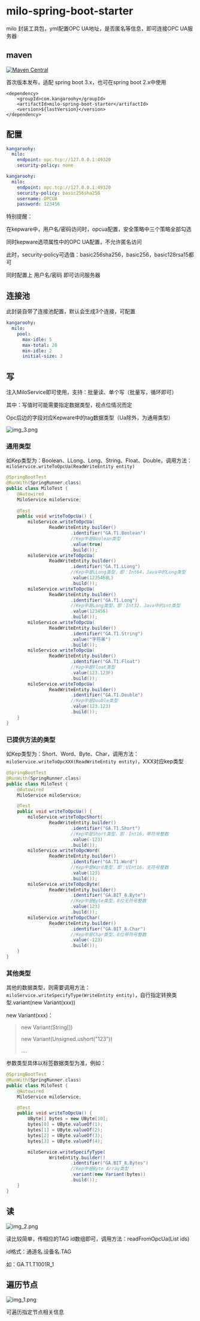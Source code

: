 # milo-spring-boot-starter

milo 封装工具包，yml配置OPC UA地址，是否匿名等信息，即可连接OPC UA服务器

## maven

[![Maven Central](https://img.shields.io/maven-central/v/com.kangaroohy/milo-spring-boot-starter.svg)](https://search.maven.org/#search%7Cgav%7C1%7Cg%3A%22com.kangaroohy%22%20AND%20a%3A%milo-spring-boot-starter%22)

首次版本发布，适配 spring boot 3.x，也可在spring boot 2.x中使用

~~~
<dependency>
    <groupId>com.kangaroohy</groupId>
    <artifactId>milo-spring-boot-starter</artifactId>
    <version>${lastVersion}</version>
</dependency>
~~~

## 配置
```yaml
kangaroohy:
  milo:
    endpoint: opc.tcp://127.0.0.1:49320
    security-policy: none
```

```yaml
kangaroohy:
  milo:
    endpoint: opc.tcp://127.0.0.1:49320
    security-policy: basic256sha256
    username: OPCUA
    password: 123456
```

特别提醒：

在kepware中，用户名/密码访问时，opcua配置，安全策略中三个策略全部勾选

同时kepware选项属性中的OPC UA配置，不允许匿名访问

此时，security-policy可选值：basic256sha256，basic256，basic128rsa15都可

同时配置上 用户名/密码 即可访问服务器

## 连接池

此封装自带了连接池配置，默认会生成3个连接，可配置

~~~yaml
kangaroohy:
  milo:
    pool:
      max-idle: 5
      max-total: 20
      min-idle: 2
      initial-size: 3
~~~

## 写

注入MiloService即可使用，支持：批量读、单个写（批量写，循环即可）

其中：写值时可能需要指定数据类型，视点位情况而定

Opc后边的字段对应Kepware中的tag数据类型（Ua除外，为通用类型）

![img_3.png](screenshot/img_3.png)

### 通用类型

如Kep类型为：Boolean、LLong、Long、String、Float、Double，调用方法：`miloService.writeToOpcUa(ReadWriteEntity entity)`

```java
@SpringBootTest
@RunWith(SpringRunner.class)
public class MiloTest {
    @Autowired
    MiloService miloService;
    
    @Test
    public void writeToOpcUa() {
        miloService.writeToOpcUa(
                ReadWriteEntity.builder()
                        .identifier("GA.T1.Boolean")
                        //Kep中是Boolean类型
                        .value(true)
                        .build());
        miloService.writeToOpcUa(
                ReadWriteEntity.builder()
                        .identifier("GA.T1.LLong")
                        //Kep中是LLong类型，即：Int64，Java中的Long类型
                        .value(1235468L)
                        .build());
        miloService.writeToOpcUa(
                ReadWriteEntity.builder()
                        .identifier("GA.T1.Long")
                        //Kep中是Long类型，即：Int32，Java中的int类型
                        .value(123456)
                        .build());
        miloService.writeToOpcUa(
                ReadWriteEntity.builder()
                        .identifier("GA.T1.String")
                        .value("字符串")
                        .build());
        miloService.writeToOpcUa(
                ReadWriteEntity.builder()
                        .identifier("GA.T1.Float")
                        //Kep中是Float类型
                        .value(123.123F)
                        .build());
        miloService.writeToOpcUa(
                ReadWriteEntity.builder()
                        .identifier("GA.T1.Double")
                        //Kep中是Double类型
                        .value(123.123)
                        .build());
    }
}
```

### 已提供方法的类型

如Kep类型为：Short、Word、Byte、Char，调用方法：`miloService.writeToOpcXXX(ReadWriteEntity entity)`，XXX对应kep类型

```java
@SpringBootTest
@RunWith(SpringRunner.class)
public class MiloTest {
    @Autowired
    MiloService miloService;

    @Test
    public void writeToOpcUa() {
        miloService.writeToOpcShort(
                ReadWriteEntity.builder()
                        .identifier("GA.T1.Short")
                        //Kep中是Short类型，即：Int16，带符号整数
                        .value(-123)
                        .build());
        miloService.writeToOpcWord(
                ReadWriteEntity.builder()
                        .identifier("GA.T1.Word")
                        //Kep中是Word类型，即：UInt16，无符号整数
                        .value(123)
                        .build());
        miloService.writeToOpcByte(
                ReadWriteEntity.builder()
                        .identifier("GA.BIT_8.Byte")
                        //Kep中是Byte类型，8位无符号整数
                        .value(123)
                        .build());
        miloService.writeToOpcChar(
                ReadWriteEntity.builder()
                        .identifier("GA.BIT_8.Char")
                        //Kep中是Char类型，8位带符号整数
                        .value(-123)
                        .build());
    }
}
```

### 其他类型

其他的数据类型，则需要调用方法：`miloService.writeSpecifyType(WriteEntity entity)`，自行指定转换类型.variant(new Variant(xxx))

new Variant(xxx)：
> new Variant(String[])
> 
> new Variant(Unsigned.ushort("123"))
> 
> ....

参数类型具体以标签数据类型为准，例如：

```java
@SpringBootTest
@RunWith(SpringRunner.class)
public class MiloTest {
    @Autowired
    MiloService miloService;

    @Test
    public void writeToOpcUa() {
        UByte[] bytes = new UByte[10];
        bytes[0] = UByte.valueOf(1);
        bytes[1] = UByte.valueOf(2);
        bytes[2] = UByte.valueOf(3);
        bytes[3] = UByte.valueOf(4);

        miloService.writeSpecifyType(
                WriteEntity.builder()
                        .identifier("GA.BIT_8.Bytes")
                        //Kep中是Byte Array类型
                        .variant(new Variant(bytes))
                        .build());
    }
}
```

## 读

![img_2.png](screenshot/img_2.png)

读比较简单，传相应的TAG id数组即可，调用方法：readFromOpcUa(List<String> ids)

id格式：通道名.设备名.TAG

如：GA.T1.T1001R_1

## 遍历节点

![img_1.png](screenshot/img_1.png)

可遍历指定节点相关信息